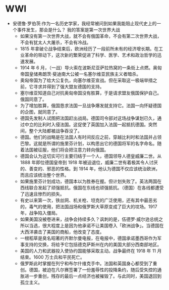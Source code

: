 # WWI

* 安德鲁·罗伯茨:作为一名历史学家，我经常被问到如果我能阻止现代史上的一个事件发生，那会是什么？ 我的答案是第一次世界大战
    - 如果没有第一次世界大战，就不会有俄国革命，不会有第二次世界大战，不会有犹太人大屠杀，不会有冷战。
    - 1815 年拿破仑战争结束后，欧洲经历了一段前所未有的经济增长期。在工业革命的带动下，这次新的繁荣促进了科学、医学、艺术和政治哲学的迅速发展。
    - 1914 年 6 月，（一战）导火索在波斯尼亚萨拉热窝的一条街上点燃。奥匈帝国皇储弗朗茨·斐迪南大公被一名塞尔维亚民族主义者暗杀。
    - 奥匈帝国为了给大公复仇，向塞尔维亚宣战。但在采取这一极端举措之前，它寻求并得到了强大盟友德国的支持。
    - 塞尔维亚知道自己对抗奥匈帝国没有胜算，于是请求盟友俄国保护自己。俄国同意了。
    - 为了增加胜算，俄国恳求法国一旦战争爆发就支持它。法国一向怀疑德国的企图，就同意了。
    - 德国先发制人试图把法国赶出战局。德国司令部对这场战争谋划已久，通过中立的比利时入侵法国。这促使了英国加入法国一起抵抗德国。突然间，整个大陆都被战争吞没了。
    - 德国。他们的战略是在法国人有时间反应之前，穿越比利时和法国并占领巴黎。这就是所谓的施里芬计划，以构思出它的德国将军的名字命名。随着法国被征服，他们将会把注意力转向俄国。
    - 德国会认为这切实可行主要归结于一个人，德国领导人德皇威廉二世。从 1888 年即位德国皇帝到 1918 年被迫退位，威廉二世有着极其令人讨厌的、善变的、邪恶的性格。到 1914 年，他认为德国不仅应该统治欧洲，而且应该统治整个世界。
    - 如果施里芬计划成功，德国本以为胜券在握。但计划失败了。英法两国在西线联合发起了顽强抵抗。俄国在东线也顽强抵抗。（德国）在各线都遭受了迅速且惨烈的损失。
    - 有史以来第一次，铁丝网、机关枪、坦克的广泛使用，还有其中最恶劣的，毒气的使用，把法国战场和俄罗斯大草原变成了巨大的坟场。1917 年，战争陷入僵局。
    - 如果美国没被卷进来，战争会持续多久？讽刺的是，伍德罗·威尔逊总统之所以当选，很大程度上是因为他承诺不让美国卷入「欧洲战争」。当德国在大西洋袭击了美国的商船，他改变了态度。
    - 一根稻草是臭名昭著的齐默尔曼电报，在电报中，德国承诺墨西哥作为军事支持的交换，将给予它包括德克萨斯州在内的美国大部分西南部地区。
    - 美国的人力和武器投入使协约国能够采取主动。战争最终在 1918 年 11 月结束。1600 万士兵和平民死亡。
    - 俄罗斯此时掌握在列宁和布尔什维克手中。法国和英国身心都受到了重创。德国，被迫在凡尔赛签署了一份羞辱性的投降条约，随后受失控的通胀进一步重创，残存的最后一点经济也被摧毁了。与此同时，美国退回到孤立主义。
